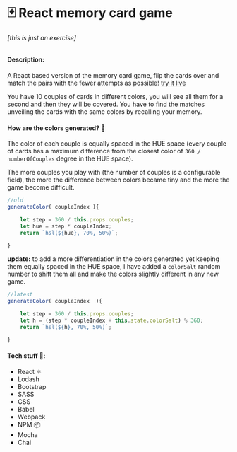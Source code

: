 # 🃏 React memory card game

###### \[this is just an exercise\]

#### Description:
 A React based version of the memory card game, flip the cards over and match the pairs with the fewer attempts as possible! [try it live](http://francescorizzi.info/experiments/react-memory-card-game)

 You have 10 couples of cards in different colors, you will see all them for a second and then they will be covered. You have to find the matches unveiling the cards with the same colors by recalling your memory.

#### How are the colors generated? 🎨
The color of each couple is equally spaced in the HUE space (every couple of cards has a maximum difference from the closest color of `360 / numberOfCouples` degree in the HUE space).

The more couples you play with (the number of couples is a configurable field), the more the difference between colors became tiny and the more the game become difficult.

```javascript
//old
generateColor( coupleIndex ){

    let step = 360 / this.props.couples;
    let hue = step * coupleIndex;
    return `hsl(${hue}, 70%, 50%)`;

}
```
**update:** to add a more differentiation in the colors generated yet keeping them equally spaced in the HUE space, I have added a `colorSalt` random number to shift them all and make the colors slightly different in any new game.
```javascript
//latest
generateColor( coupleIndex  ){

    let step = 360 / this.props.couples;
    let h = (step * coupleIndex + this.state.colorSalt) % 360;
    return `hsl(${h}, 70%, 50%)`;

}
```

#### Tech stuff 👾:
- React ⚛️
- Lodash
- Bootstrap
- SASS
- CSS
- Babel
- Webpack
- NPM 📦
- Mocha
- Chai